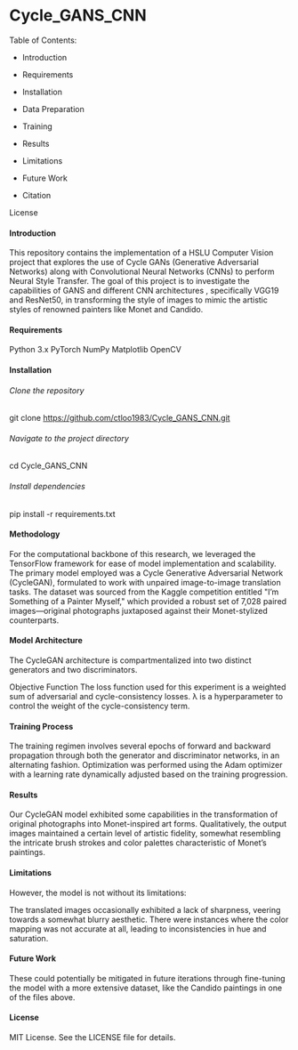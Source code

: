 # Cycle_GANS_CNN

Table of Contents:

- Introduction

- Requirements

- Installation

- Data Preparation

- Training

- Results

- Limitations

- Future Work

- Citation

License

#### Introduction
This repository contains the implementation of a HSLU Computer Vision project that explores the use of Cycle GANs (Generative Adversarial Networks) along with Convolutional Neural Networks (CNNs) to perform Neural Style Transfer. The goal of this project is to investigate the capabilities of GANS and different CNN architectures , specifically VGG19 and ResNet50, in transforming the style of images to mimic the artistic styles of renowned painters like Monet and Candido.



#### Requirements
Python 3.x
PyTorch
NumPy
Matplotlib
OpenCV


#### Installation
###### Clone the repository
git clone https://github.com/ctloo1983/Cycle_GANS_CNN.git

###### Navigate to the project directory
cd Cycle_GANS_CNN

###### Install dependencies
pip install -r requirements.txt

#### Methodology
For the computational backbone of this research, we leveraged the TensorFlow framework for ease of model implementation and scalability. The primary model employed was a Cycle Generative Adversarial Network (CycleGAN), formulated to work with unpaired image-to-image translation tasks. The dataset was sourced from the Kaggle competition entitled "I’m Something of a Painter Myself," which provided a robust set of 7,028 paired images—original photographs juxtaposed against their Monet-stylized counterparts.

#### Model Architecture
The CycleGAN architecture is compartmentalized into two distinct generators and two discriminators. 

Objective Function
The loss function used for this experiment is a weighted sum of adversarial and cycle-consistency losses. 
λ is a hyperparameter to control the weight of the cycle-consistency term.

#### Training Process
The training regimen involves several epochs of forward and backward propagation through both the generator and discriminator networks, in an alternating fashion. Optimization was performed using the Adam optimizer with a learning rate dynamically adjusted based on the training progression.



#### Results
Our CycleGAN model exhibited some capabilities in the transformation of original photographs into Monet-inspired art forms. Qualitatively, the output images maintained a certain level of artistic fidelity, somewhat resembling the intricate brush strokes and color palettes characteristic of Monet’s paintings.

#### Limitations 

However, the model is not without its limitations:

The translated images occasionally exhibited a lack of sharpness, veering towards a somewhat blurry aesthetic.
There were instances where the color mapping was not accurate at all, leading to inconsistencies in hue and saturation.

#### Future Work
These could potentially be mitigated in future iterations through fine-tuning the model with a more extensive dataset, like the Candido paintings in one of the files above.

#### License
MIT License. See the LICENSE file for details.
